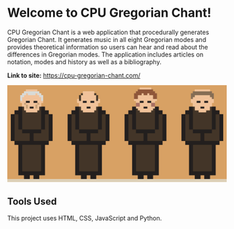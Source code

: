# Welcome to CPU Gregorian Chant!

CPU Gregorian Chant is a web application that procedurally generates Gregorian Chant. It generates music in all eight Gregorian modes and provides theoretical information so users can hear and read about the differences in Gregorian modes. The application includes articles on notation, modes and history as well as a bibliography.

**Link to site:** https://cpu-gregorian-chant.com/

![](https://github.com/robbyae/cpu-gregorian-chant/blob/main/assets/img/monk-speak-gif.gif)

## Tools Used

This project uses HTML, CSS, JavaScript and Python.